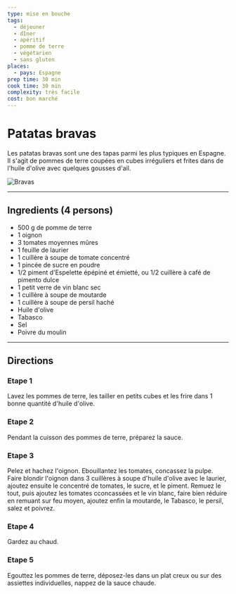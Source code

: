 ```yaml
---
type: mise en bouche
tags:
  - déjeuner
  - dîner
  - apéritif
  - pomme de terre
  - végétarien
  - sans gluten
places:
  - pays: Espagne
prep time: 30 min
cook time: 30 min
complexity: très facile
cost: bon marché
---
```


# Patatas bravas

Les patatas bravas sont une des tapas parmi les plus typiques en Espagne. Il s'agit de pommes de terre coupées en cubes irréguliers et frites dans de l'huile d'olive avec quelques gousses d'ail.

![Bravas](https://bdav24.github.io/recipes/img/spain/bravas.jpg)

---

## Ingredients (4 persons)

- 500 g de pomme de terre
- 1 oignon
- 3 tomates moyennes mûres
- 1 feuille de laurier
- 1 cuillère à soupe de tomate concentré
- 1 pincée de sucre en poudre
- 1/2 piment d'Espelette épépiné et émietté, ou 1/2 cuillère à café de pimento dulce
- 1 petit verre de vin blanc sec
- 1 cuillère à soupe de moutarde
- 1 cuillère à soupe de persil haché
- Huile d'olive
- Tabasco
- Sel
- Poivre du moulin

---

## Directions

### Etape 1

Lavez les pommes de terre, les tailler en petits cubes et les frire dans 1 bonne quantité d'huile d'olive.

### Etape 2

Pendant la cuisson des pommes de terre, préparez la sauce.

### Etape 3

Pelez et hachez l'oignon. Ebouillantez les tomates, concassez la pulpe. Faire blondir l'oignon dans 3 cuillères à soupe d'huile d'olive avec le laurier, ajoutez ensuite le concentré de tomates, le sucre, et le piment. Remuez le tout, puis ajoutez les tomates cconcassées et le vin blanc, faire bien réduire en remuant sur feu moyen, ajoutez enfin la moutarde, le Tabasco, le persil, salez et poivrez.

### Etape 4

Gardez au chaud.

### Etape 5

Egouttez les pommes de terre, déposez-les dans un plat creux ou sur des assiettes individuelles, nappez de la sauce chaude.
